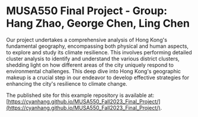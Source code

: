 # MUSA550 Final Project - Group: Hang Zhao, George Chen, Ling Chen

Our project undertakes a comprehensive analysis of Hong Kong's fundamental geography, encompassing both physical and human aspects, to explore and study its climate resilience. This involves performing detailed cluster analysis to identify and understand the various district clusters, shedding light on how different areas of the city uniquely respond to environmental challenges. This deep dive into Hong Kong's geographic makeup is a crucial step in our endeavor to develop effective strategies for enhancing the city's resilience to climate change. 

The published site for this example repository is available at: [https://cyanhang.github.io/MUSA550_Fall2023_Final_Project/](https://cyanhang.github.io/MUSA550_Fall2023_Final_Project/).
